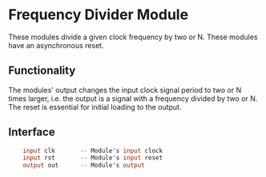 # Frequency Divider Module

These modules divide a given clock frequency by two or N.
These modules have an asynchronous reset.

## Functionality
The modules' output changes the input clock signal period to two or N times larger, i.e. the output is a signal with a frequency divided by two or N.  
The reset is essential for initial loading to the output.  

## Interface
```verilog
    input clk       -- Module's input clock
    input rst       -- Module's input reset
    output out      -- Module's output
```
